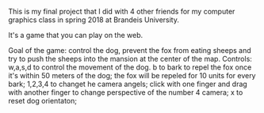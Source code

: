 This is my final project that I did with 4 other friends for my computer graphics class in spring 2018 at Brandeis University. 

It's a game that you can play on the web. 

Goal of the game: 
    control the dog, prevent the fox from eating sheeps and try to push the sheeps into the mansion at the center of the map. 
Controls: 
    w,a,s,d to control the movement of the dog. 
    b to bark to repel the fox once it's within 50 meters of the dog; the fox will be repeled for 10 units for every bark; 
    1,2,3,4 to changet he camera angels; 
    click with one finger and drag with another finger to change perspective of the number 4 camera; 
    x to reset dog orientaton; 
    

